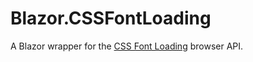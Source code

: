 # Blazor.CSSFontLoading
A Blazor wrapper for the [CSS Font Loading](https://fs.spec.whatwg.org/) browser API.
